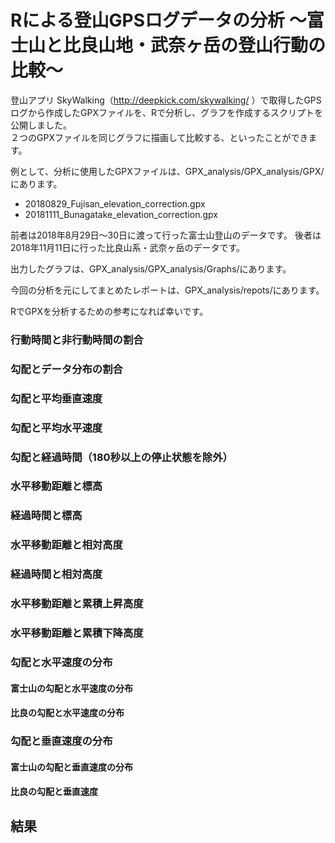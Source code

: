 # Rによる登山GPSログデータの分析 〜富士山と比良山地・武奈ヶ岳の登山行動の比較〜  

登山アプリ SkyWalking（http://deepkick.com/skywalking/ ）で取得したGPSログから作成したGPXファイルを、Rで分析し、グラフを作成するスクリプトを公開しました。  
２つのGPXファイルを同じグラフに描画して比較する、といったことができます。

例として、分析に使用したGPXファイルは、GPX_analysis/GPX_analysis/GPX/にあります。  
- 20180829_Fujisan_elevation_correction.gpx
- 20181111_Bunagatake_elevation_correction.gpx

前者は2018年8月29日〜30日に渡って行った富士山登山のデータです。
後者は2018年11月11日に行った比良山系・武奈ヶ岳のデータです。

出力したグラフは、GPX_analysis/GPX_analysis/Graphs/にあります。  

今回の分析を元にしてまとめたレポートは、GPX_analysis/repots/にあります。  

RでGPXを分析するための参考になれば幸いです。

### 行動時間と非行動時間の割合

### 勾配とデータ分布の割合

### 勾配と平均垂直速度

### 勾配と平均水平速度

### 勾配と経過時間（180秒以上の停止状態を除外）

### 水平移動距離と標高

### 経過時間と標高

### 水平移動距離と相対高度

### 経過時間と相対高度

### 水平移動距離と累積上昇高度

### 水平移動距離と累積下降高度

### 勾配と水平速度の分布

#### 富士山の勾配と水平速度の分布

#### 比良の勾配と水平速度の分布

### 勾配と垂直速度の分布

#### 富士山の勾配と垂直速度の分布

#### 比良の勾配と垂直速度

## 結果

